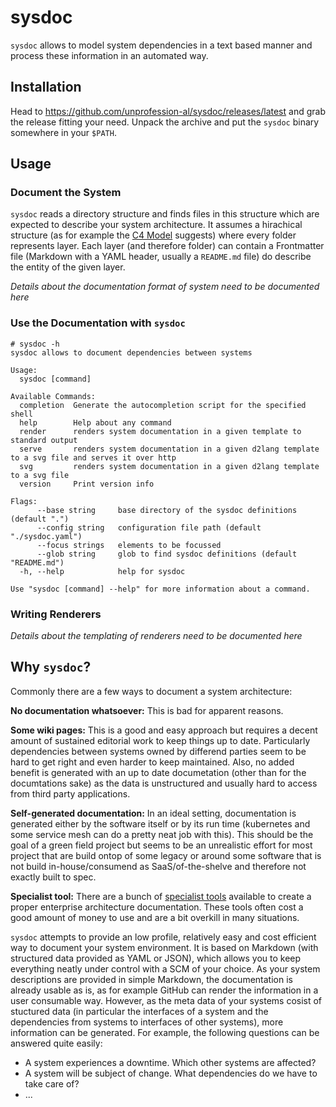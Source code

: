 # sysdoc

`sysdoc` allows to model system dependencies in a text based manner and process these information in an automated way.

## Installation

Head to https://github.com/unprofession-al/sysdoc/releases/latest and grab the release fitting your need. Unpack the archive
and put the `sysdoc` binary somewhere in your `$PATH`.

## Usage

### Document the System

`sysdoc` reads a directory structure and finds files in this structure which are expected to describe your system architecture.
It assumes a hirachical structure (as for example the [C4 Model](https://c4model.com/) suggests) where every folder represents
layer. Each layer (and therefore folder) can contain a Frontmatter file (Markdown with a YAML header, usually a `README.md` file)
do describe the entity of the given layer.

_Details about the documentation format of system need to be documented here_ 

### Use the Documentation with `sysdoc`

```
# sysdoc -h
sysdoc allows to document dependencies between systems

Usage:
  sysdoc [command]

Available Commands:
  completion  Generate the autocompletion script for the specified shell
  help        Help about any command
  render      renders system documentation in a given template to standard output
  serve       renders system documentation in a given d2lang template to a svg file and serves it over http
  svg         renders system documentation in a given d2lang template to a svg file
  version     Print version info

Flags:
      --base string     base directory of the sysdoc definitions (default ".")
      --config string   configuration file path (default "./sysdoc.yaml")
      --focus strings   elements to be focussed
      --glob string     glob to find sysdoc definitions (default "README.md")
  -h, --help            help for sysdoc

Use "sysdoc [command] --help" for more information about a command.
```

### Writing Renderers


_Details about the templating of renderers need to be documented here_ 

## Why `sysdoc`?

Commonly there are a few ways to document a system architecture:

__No documentation whatsoever:__ This is bad for apparent reasons.

__Some wiki pages:__ This is a good and easy approach but requires a decent amount of sustained editorial work to keep things
up to date. Particularly dependencies between systems owned by differend parties seem to be hard to get right and even harder
to keep maintained. Also, no added benefit is generated with an up to date documetation (other than for the documtations sake)
as the data is unstructured and usually hard to access from third party applications.

__Self-generated documentation:__ In an ideal setting, documentation is generated either by the software itself or by its run
time (kubernetes and some service mesh can do a pretty neat job with this). This should be the goal of a green field project
but seems to be an unrealistic effort for most project that are build ontop of some legacy or around some software that is not
build in-house/consumend as SaaS/of-the-shelve and therefore not exactly built to spec.

__Specialist tool:__ There are a bunch of [specialist tools](https://content.ardoq.com/en/gartner-magic-quadrant-for-enterprise-architecture-tools)
available to create a proper enterprise architecture documentation. These tools often cost a good amount of money to use and are a bit
overkill in many situations.

`sysdoc` attempts to provide an low profile, relatively easy and cost efficient way to document your system environment. It is
based on Markdown (with structured data provided as YAML or JSON), which allows you to keep everything neatly under control with
a SCM of your choice. As your system descriptions are provided in simple Markdown, the documentation is already usable as is, as
for example GitHub can render the information in a user consumable way. However, as the meta data of your systems cosist of stuctured
data (in particular the interfaces of a system and the dependencies from systems to interfaces of other systems), more information
can be generated. For example, the following questions can be answered quite easily:

- A system experiences a downtime. Which other systems are affected?
- A system will be subject of change. What dependencies do we have to take care of?
- ...
